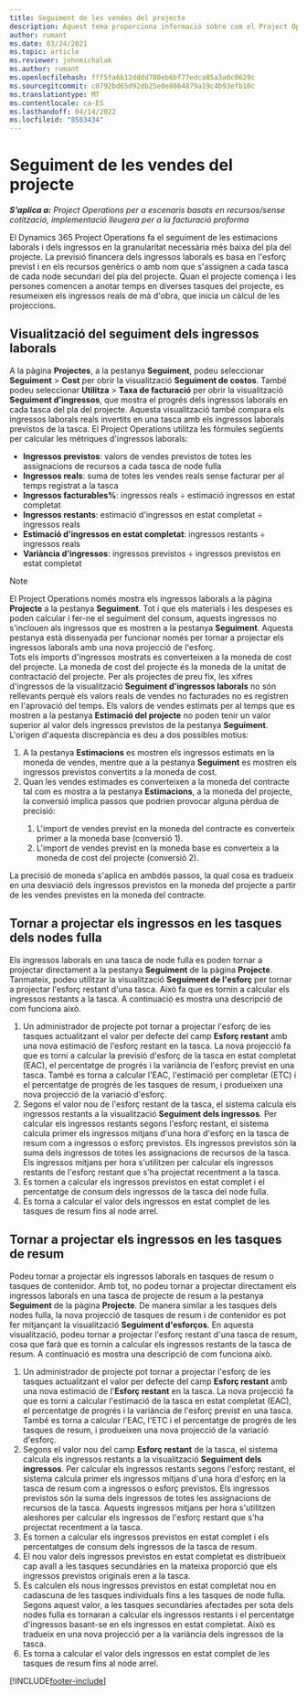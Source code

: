 ```yaml
---
title: Seguiment de les vendes del projecte
description: Aquest tema proporciona informació sobre com el Project Operations fa el seguiment del progrés segons els ingressos laborals d'un projecte.
author: rumant
ms.date: 03/24/2021
ms.topic: article
ms.reviewer: johnmichalak
ms.author: rumant
ms.openlocfilehash: fff5fa6b12dddd780eb6bf77edca85a3a0c0629c
ms.sourcegitcommit: c0792bd65d92db25e0e8864879a19c4b93efb10c
ms.translationtype: MT
ms.contentlocale: ca-ES
ms.lasthandoff: 04/14/2022
ms.locfileid: "8583434"
---
```

# <a name="project-sales-tracking"></a>Seguiment de les vendes del projecte

_**S'aplica a:** Project Operations per a escenaris basats en recursos/sense cotització, implementació lleugera per a la facturació proforma_

El Dynamics 365 Project Operations fa el seguiment de les estimacions laborals i dels ingressos en la granularitat necessària més baixa del pla del projecte. La previsió financera dels ingressos laborals es basa en l'esforç previst i en els recursos genèrics o amb nom que s'assignen a cada tasca de cada node secundari del pla del projecte. Quan el projecte comença i les persones comencen a anotar temps en diverses tasques del projecte, es resumeixen els ingressos reals de mà d'obra, que inicia un càlcul de les projeccions.

## <a name="labor-revenue-tracking-view"></a>Visualització del seguiment dels ingressos laborals

A la pàgina **Projectes**, a la pestanya **Seguiment**, podeu seleccionar **Seguiment** > **Cost** per obrir la visualització **Seguiment de costos**. També podeu seleccionar **Utilitza** > **Taxa de facturació** per obrir la visualització **Seguiment d'ingressos**, que mostra el progrés dels ingressos laborals en cada tasca del pla del projecte. Aquesta visualització també compara els ingressos laborals reals invertits en una tasca amb els ingressos laborals previstos de la tasca. El Project Operations utilitza les fórmules següents per calcular les mètriques d'ingressos laborals:

- **Ingressos previstos**: valors de vendes previstos de totes les assignacions de recursos a cada tasca de node fulla
- **Ingressos reals**: suma de totes les vendes reals sense facturar per al temps registrat a la tasca
- **Ingressos facturables%**: ingressos reals ÷ estimació ingressos en estat completat
- **Ingressos restants**: estimació d'ingressos en estat completat ÷ ingressos reals
- **Estimació d'ingressos en estat completat**: ingressos restants ÷ ingressos reals
- **Variància d'ingressos**: ingressos previstos ÷ ingressos previstos en estat completat


> [!NOTE]
> El Project Operations només mostra els ingressos laborals a la pàgina **Projecte** a la pestanya **Seguiment**. Tot i que els materials i les despeses es poden calcular i fer-ne el seguiment del consum, aquests ingressos no s'inclouen als ingressos que es mostren a la pestanya **Seguiment**. Aquesta pestanya està dissenyada per funcionar només per tornar a projectar els ingressos laborals amb una nova projecció de l'esforç.  
> Tots els imports d'ingressos mostrats es converteixen a la moneda de cost del projecte. La moneda de cost del projecte és la moneda de la unitat de contractació del projecte. Per als projectes de preu fix, les xifres d'ingressos de la visualització **Seguiment d'ingressos laborals** no són rellevants perquè els valors reals de vendes no facturades no es registren en l'aprovació del temps.
> Els valors de vendes estimats per al temps que es mostren a la pestanya **Estimació del projecte** no poden tenir un valor superior al valor dels ingressos previstos de la pestanya **Seguiment**. L'origen d'aquesta discrepància es deu a dos possibles motius:
><ol>
   ><li> A la pestanya <b>Estimacions</b> es mostren els ingressos estimats en la moneda de vendes, mentre que a la pestanya <b>Seguiment</b> es mostren els ingressos previstos convertits a la moneda de cost. </li>
   ><li> Quan les vendes estimades es converteixen a la moneda del contracte tal com es mostra a la pestanya <b>Estimacions</b>, a la moneda del projecte, la conversió implica passos que podrien provocar alguna pèrdua de precisió: </li>
><ol>
><li> L'import de vendes previst en la moneda del contracte es converteix primer a la moneda base (conversió 1).</li>
><li> L'import de vendes previst en la moneda base es converteix a la moneda de cost del projecte (conversió 2). </li>
></ol>
></ol>
> La precisió de moneda s'aplica en ambdós passos, la qual cosa es tradueix en una desviació dels ingressos previstos en la moneda del projecte a partir de les vendes previstes en la moneda del contracte.
   

## <a name="reprojecting-revenues-on-leaf-node-tasks"></a>Tornar a projectar els ingressos en les tasques dels nodes fulla

Els ingressos laborals en una tasca de node fulla es poden tornar a projectar directament a la pestanya **Seguiment** de la pàgina **Projecte**. Tanmateix, podeu utilitzar la visualització **Seguiment de l'esforç** per tornar a projectar l'esforç restant d'una tasca. Això fa que es tornin a calcular els ingressos restants a la tasca. A continuació es mostra una descripció de com funciona això.

1. Un administrador de projecte pot tornar a projectar l'esforç de les tasques actualitzant el valor per defecte del camp **Esforç restant** amb una nova estimació de l'esforç restant en la tasca. La nova projecció fa que es torni a calcular la previsió d'esforç de la tasca en estat completat (EAC), el percentatge de progrés i la variància de l'esforç previst en una tasca. També es torna a calcular l'EAC, l'estimació per completar (ETC) i el percentatge de progrés de les tasques de resum, i produeixen una nova projecció de la variació d'esforç.
2. Segons el valor nou de l'esforç restant de la tasca, el sistema calcula els ingressos restants a la visualització **Seguiment dels ingressos**. Per calcular els ingressos restants segons l'esforç restant, el sistema calcula primer els ingressos mitjans d'una hora d'esforç en la tasca de resum com a ingressos o esforç previstos. Els ingressos previstos són la suma dels ingressos de totes les assignacions de recursos de la tasca. Els ingressos mitjans per hora s'utilitzen per calcular els ingressos restants de l'esforç restant que s'ha projectat recentment a la tasca.
3. Es tornen a calcular els ingressos previstos en estat complet i el percentatge de consum dels ingressos de la tasca del node fulla.
4. Es torna a calcular el valor dels ingressos en estat complet de les tasques de resum fins al node arrel.

## <a name="reprojecting-revenues-on-summary-tasks"></a>Tornar a projectar els ingressos en les tasques de resum

Podeu tornar a projectar els ingressos laborals en tasques de resum o tasques de contenidor. Amb tot, no podeu tornar a projectar directament els ingressos laborals en una tasca de projecte de resum a la pestanya **Seguiment** de la pàgina **Projecte**. De manera similar a les tasques dels nodes fulla, la nova projecció de tasques de resum i de contenidor es pot fer mitjançant la visualització **Seguiment d'esforços**. En aquesta visualització, podeu tornar a projectar l'esforç restant d'una tasca de resum, cosa que farà que es tornin a calcular els ingressos restants de la tasca de resum. A continuació es mostra una descripció de com funciona això.

1. Un administrador de projecte pot tornar a projectar l'esforç de les tasques actualitzant el valor per defecte del camp **Esforç restant** amb una nova estimació de l'**Esforç restant** en la tasca. La nova projecció fa que es torni a calcular l'estimació de la tasca en estat completat (EAC), el percentatge de progrés i la variància de l'esforç previst en una tasca. També es torna a calcular l'EAC, l'ETC i el percentatge de progrés de les tasques de resum, i produeixen una nova projecció de la variació d'esforç.
2. Segons el valor nou del camp **Esforç restant** de la tasca, el sistema calcula els ingressos restants a la visualització **Seguiment dels ingressos**. Per calcular els ingressos restants segons l'esforç restant, el sistema calcula primer els ingressos mitjans d'una hora d'esforç en la tasca de resum com a ingressos o esforç previstos. Els ingressos previstos són la suma dels ingressos de totes les assignacions de recursos de la tasca. Aquests ingressos mitjans per hora s'utilitzen aleshores per calcular els ingressos de l'esforç restant que s'ha projectat recentment a la tasca.
3. Es tornen a calcular els ingressos previstos en estat complet i els percentatges de consum dels ingressos de la tasca de resum.
4. El nou valor dels ingressos previstos en estat completat es distribueix cap avall a les tasques secundàries en la mateixa proporció que els ingressos previstos originals eren a la tasca.
5. Es calculen els nous ingressos previstos en estat completat nou en cadascuna de les tasques individuals fins a les tasques de node fulla. Segons aquest valor, a les tasques secundàries afectades per sota dels nodes fulla es tornaran a calcular els ingressos restants i el percentatge d'ingressos basant-se en els ingressos en estat completat. Això es tradueix en una nova projecció per a la variància dels ingressos de la tasca. 
6. Es torna a calcular el valor dels ingressos en estat complet de les tasques de resum fins al node arrel.


[!INCLUDE[footer-include](../includes/footer-banner.md)]

